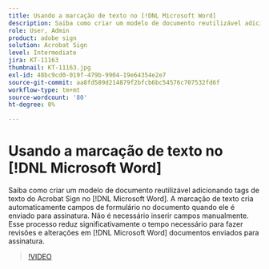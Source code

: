 ```yaml
---
title: Usando a marcação de texto no [!DNL Microsoft Word]
description: Saiba como criar um modelo de documento reutilizável adicionando tags de texto do Acrobat Sign no [!DNL Microsoft Word]
role: User, Admin
product: adobe sign
solution: Acrobat Sign
level: Intermediate
jira: KT-11163
thumbnail: KT-11163.jpg
exl-id: 48bc9cd0-019f-479b-9904-19e64354e2e7
source-git-commit: aa8fd589d214879f2bfcb6bc54576c707532fd6f
workflow-type: tm+mt
source-wordcount: '80'
ht-degree: 0%

---
```


# Usando a marcação de texto no [!DNL Microsoft Word]

Saiba como criar um modelo de documento reutilizável adicionando tags de texto do Acrobat Sign no [!DNL Microsoft Word]. A marcação de texto cria automaticamente campos de formulário no documento quando ele é enviado para assinatura. Não é necessário inserir campos manualmente. Esse processo reduz significativamente o tempo necessário para fazer revisões e alterações em [!DNL Microsoft Word] documentos enviados para assinatura.

>[!VIDEO](https://video.tv.adobe.com/v/3409482?quality=12&learn=on&hidetitle=true)
